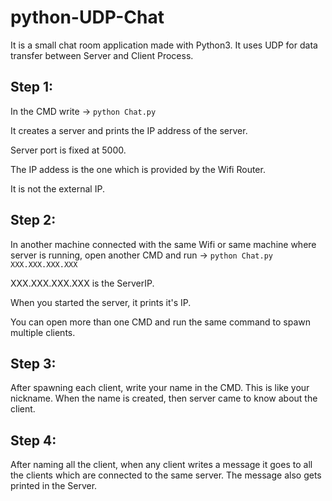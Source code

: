 # python-UDP-Chat
It is a small chat room application made with Python3.
It uses UDP for data transfer between Server and Client Process.

## Step 1:
In the CMD write -> `python Chat.py`

It creates a server and prints the IP address of the server.

Server port is fixed at 5000.

The IP addess is the one which is provided by the Wifi Router.

It is not the external IP.

## Step 2:
In another machine connected with the same Wifi or same machine where server is running, open another CMD and run -> `python Chat.py XXX.XXX.XXX.XXX`

XXX.XXX.XXX.XXX is the ServerIP.

When you started the server, it prints it's IP.

You can open more than one CMD and run the same command to spawn multiple clients.

## Step 3:
After spawning each client, write your name in the CMD.
This is like your nickname.
When the name is created, then server came to know about the client.

## Step 4:
After naming all the client, when any client writes a message it goes to all the clients which are connected to the same server.
The message also gets printed in the Server.
